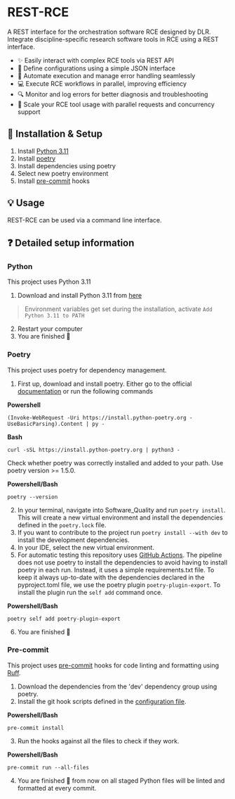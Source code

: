 # REST-RCE

A REST interface for the orchestration software RCE designed by DLR.
Integrate discipline-specific research software tools in RCE using a REST interface.

- ✨ Easily interact with complex RCE tools via REST API
- 💬 Define configurations using a simple JSON interface
- 🤖 Automate execution and manage error handling seamlessly
- 💻 Execute RCE workflows in parallel, improving efficiency
- 🔍 Monitor and log errors for better diagnosis and troubleshooting
- 🚀 Scale your RCE tool usage with parallel requests and concurrency support

## 🔨 Installation & Setup 
1. Install [Python 3.11](README.md#python)
2. Install [poetry](README.md#poetry) 
3. Install dependencies using poetry
4. Select new poetry environment
5. Install [pre-commit](README.md#pre-commit) hooks

## 💡 Usage
REST-RCE can be used via a command line interface. 

## ❓ Detailed setup information 

### Python
This project uses Python 3.11

1. Download and install Python 3.11 from [here](https://www.python.org/downloads/)
> Environment variables get set during the installation, activate `Add Python 3.11 to PATH`
2. Restart your computer
3. You are finished 🎉

### Poetry
This project uses poetry for dependency management. 
1. First up, download and install poetry. Either go to the official [documentation](https://python-poetry.org/) or run the following commands

**Powershell**

    (Invoke-WebRequest -Uri https://install.python-poetry.org -UseBasicParsing).Content | py -

**Bash**

    curl -sSL https://install.python-poetry.org | python3 -

Check whether poetry was correctly installed and added to your path. Use poetry version >= 1.5.0.

**Powershell/Bash**

    poetry --version

2. In your terminal, navigate into Software_Quality and run `poetry install`. 
This will create a new virtual environment and install the dependencies defined in the `poetry.lock` file.
3. If you want to contribute to the project run `poetry install --with dev` to install the development dependencies.
4. In your IDE, select the new virtual environment.
5. For automatic testing this repository uses [GitHub Actions](https://github.com/features/actions). 
The pipeline does not use poetry to install the dependencies to avoid having to install poetry in each run. 
Instead, it uses a simple requirements.txt file. To keep it always up-to-date with the dependencies declared in the 
pyproject.toml file, we use the poetry plugin `poetry-plugin-export`. To install the plugin run the `self add` 
command once.

**Powershell/Bash**

    poetry self add poetry-plugin-export

6. You are finished 🎉

### Pre-commit
This project uses [pre-commit](https://pre-commit.com) hooks for code linting and formatting using 
[Ruff](https://docs.astral.sh/ruff/).

1. Download the dependencies from the 'dev' dependency group using poetry.
2. Install the git hook scripts defined in the [configuration file](.pre-commit-config.yaml).

**Powershell/Bash**

    pre-commit install

3. Run the hooks against all the files to check if they work. 

**Powershell/Bash**

    pre-commit run --all-files

4. You are finished 🎉 from now on all staged Python files will be linted and formatted at every commit.
